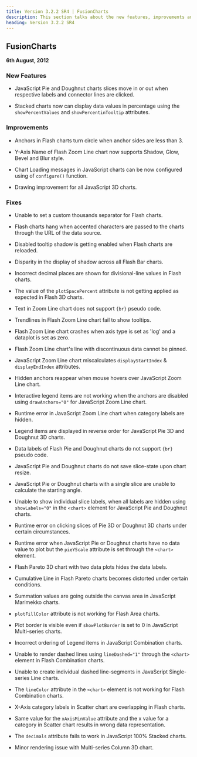 ```yaml
---
title: Version 3.2.2 SR4 | FusionCharts
description: This section talks about the new features, improvements and fixes for v3.2.2 SR4.
heading: Version 3.2.2 SR4
---
```


## FusionCharts
**6th August, 2012**

### New Features

* JavaScript Pie and Doughnut charts slices move in or out when respective labels and connector lines are clicked.

* Stacked charts now can display data values in percentage using the `showPercentValues` and `showPercentinTooltip` attributes.

### Improvements

* Anchors in Flash charts turn circle when anchor sides are less than 3.

* Y-Axis Name of Flash Zoom Line chart now supports Shadow, Glow, Bevel and Blur style.

* Chart Loading messages in JavaScript charts can be now configured using of `configure()` function.

* Drawing improvement for all JavaScript 3D charts.

### Fixes

* Unable to set a custom thousands separator for Flash charts.

* Flash charts hang when accented characters are passed to the charts through the URL of the data source.

* Disabled tooltip shadow is getting enabled when Flash charts are reloaded.

* Disparity in the display of shadow across all Flash Bar charts.

* Incorrect decimal places are shown for divisional-line values in Flash charts.

* The value of the `plotSpacePercent` attribute is not getting applied as expected in Flash 3D charts.

* Text in Zoom Line chart does not support `{br}` pseudo code.

* Trendlines in Flash Zoom Line chart fail to show tooltips.

* Flash Zoom Line chart crashes when axis type is set as 'log' and a dataplot is set as zero.

* Flash Zoom Line chart's line with discontinuous data cannot be pinned.

* JavaScript Zoom Line chart miscalculates `displayStartIndex` & `displayEndIndex` attributes.

* Hidden anchors reappear when mouse hovers over JavaScript Zoom Line chart.

* Interactive legend items are not working when the anchors are disabled using `drawAnchors="0"` for JavaScript Zoom Line chart.

* Runtime error in JavaScript Zoom Line chart when category labels are hidden.

* Legend items are displayed in reverse order for JavaScript Pie 3D and Doughnut 3D charts.

* Data labels of Flash Pie and Doughnut charts do not support `{br}` pseudo code.

* JavaScript Pie and Doughnut charts do not save slice-state upon chart resize.

* JavaScript Pie or Doughnut charts with a single slice are unable to calculate the starting angle.

* Unable to show individual slice labels, when all labels are hidden using `showLabels="0"` in the `<chart>` element for JavaScript Pie and Doughnut charts.

* Runtime error on clicking slices of Pie 3D or Doughnut 3D charts under certain circumstances.

* Runtime error when JavaScript Pie or Doughnut charts have no data value to plot but the `pieYScale` attribute is set through the `<chart>` element.

* Flash Pareto 3D chart with two data plots hides the data labels.

* Cumulative Line in Flash Pareto charts becomes distorted under certain conditions.

* Summation values are going outside the canvas area in JavaScript Marimekko charts.

* `plotFillColor` attribute is not working for Flash Area charts.

* Plot border is visible even if `showPlotBorder` is set to 0 in JavaScript Multi-series charts.

* Incorrect ordering of Legend items in JavaScript Combination charts.

* Unable to render dashed lines using `lineDashed="1"` through the `<chart>` element in Flash Combination charts.

* Unable to create individual dashed line-segments in JavaScript Single-series Line charts.

* The `lineColor` attribute in the `<chart>` element is not working for Flash Combination charts.

* X-Axis category labels in Scatter chart are overlapping in Flash charts.

* Same value for the `xAxisMinValue` attribute and the x value for a category in Scatter chart results in wrong data representation.

* The `decimals` attribute fails to work in JavaScript 100% Stacked charts.

* Minor rendering issue with Multi-series Column 3D chart.